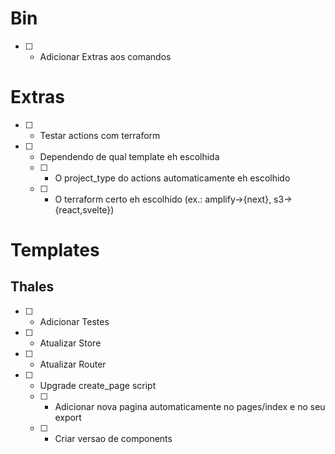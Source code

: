 # Bin

- [ ] - Adicionar Extras aos comandos

# Extras

- [ ] - Testar actions com terraform
- [ ] - Dependendo de qual template eh escolhida
  - [ ] - O project_type do actions automaticamente eh escolhido
  - [ ] - O terraform certo eh escolhido (ex.: amplify->{next}, s3->{react,svelte})

# Templates

## Thales

- [ ] - Adicionar Testes
- [ ] - Atualizar Store
- [ ] - Atualizar Router
- [ ] - Upgrade create_page script
  - [ ] - Adicionar nova pagina automaticamente no pages/index e no seu export
  - [ ] - Criar versao de components

